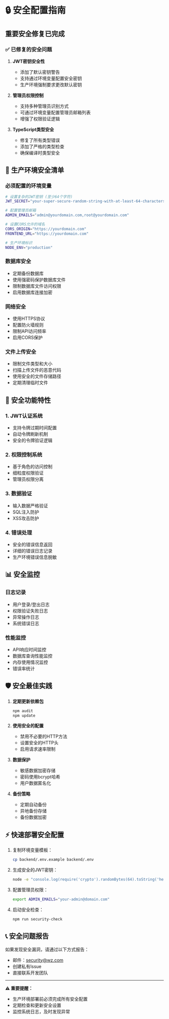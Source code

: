 # 🔒 安全配置指南

## 重要安全修复已完成

### ✅ 已修复的安全问题

1. **JWT密钥安全性**
   - 添加了默认密钥警告
   - 支持通过环境变量配置安全密钥
   - 生产环境强制要求更改默认密钥

2. **管理员权限控制**
   - 支持多种管理员识别方式
   - 可通过环境变量配置管理员邮箱列表
   - 增强了权限验证逻辑

3. **TypeScript类型安全**
   - 修复了所有类型错误
   - 添加了严格的类型检查
   - 确保编译时类型安全

## 🚨 生产环境安全清单

### 必须配置的环境变量

```bash
# 设置复杂的JWT密钥 (至少64个字符)
JWT_SECRET="your-super-secure-random-string-with-at-least-64-characters-2024"

# 配置管理员邮箱
ADMIN_EMAILS="admin@yourdomain.com,root@yourdomain.com"

# 设置CORS允许的域名
CORS_ORIGIN="https://yourdomain.com"
FRONTEND_URL="https://yourdomain.com"

# 生产环境标识
NODE_ENV="production"
```

### 数据库安全

- 定期备份数据库
- 使用强密码保护数据库文件
- 限制数据库文件访问权限
- 启用数据库连接加密

### 网络安全

- 使用HTTPS协议
- 配置防火墙规则
- 限制API访问频率
- 启用CORS保护

### 文件上传安全

- 限制文件类型和大小
- 扫描上传文件的恶意代码
- 使用安全的文件存储路径
- 定期清理临时文件

## 🔧 安全功能特性

### 1. JWT认证系统
- 支持令牌过期时间配置
- 自动令牌刷新机制
- 安全的令牌验证逻辑

### 2. 权限控制系统
- 基于角色的访问控制
- 细粒度权限验证
- 管理员权限分离

### 3. 数据验证
- 输入数据严格验证
- SQL注入防护
- XSS攻击防护

### 4. 错误处理
- 安全的错误信息返回
- 详细的错误日志记录
- 生产环境错误信息脱敏

## 📊 安全监控

### 日志记录
- 用户登录/登出日志
- 权限验证失败日志
- 异常操作日志
- 系统错误日志

### 性能监控
- API响应时间监控
- 数据库查询性能监控
- 内存使用情况监控
- 错误率统计

## 🛡️ 安全最佳实践

1. **定期更新依赖包**
   ```bash
   npm audit
   npm update
   ```

2. **使用安全的配置**
   - 禁用不必要的HTTP方法
   - 设置安全的HTTP头
   - 启用请求速率限制

3. **数据保护**
   - 敏感数据加密存储
   - 密码使用bcrypt哈希
   - 用户数据匿名化

4. **备份策略**
   - 定期自动备份
   - 异地备份存储
   - 备份数据加密

## ⚡ 快速部署安全配置

1. 复制环境变量模板：
   ```bash
   cp backend/.env.example backend/.env
   ```

2. 生成安全的JWT密钥：
   ```bash
   node -e "console.log(require('crypto').randomBytes(64).toString('hex'))"
   ```

3. 配置管理员权限：
   ```bash
   export ADMIN_EMAILS="your-admin@domain.com"
   ```

4. 启动安全检查：
   ```bash
   npm run security-check
   ```

## 📞 安全问题报告

如果发现安全漏洞，请通过以下方式报告：
- 邮件：security@wz.com
- 创建私有Issue
- 直接联系开发团队

---

**⚠️ 重要提醒：** 
- 生产环境部署前必须完成所有安全配置
- 定期检查和更新安全设置
- 监控系统日志，及时发现异常
